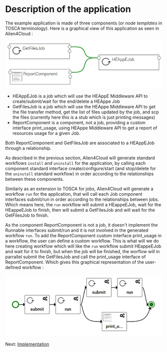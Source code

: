 # Description of the application

The example application is made of three components (or *node templates* in TOSCA terminology).
Here is a graphical view of this application as seen in Alien4Cloud :

![App template](images/appTemplate.PNG)

* HEAppEJob is a job which will use the HEAppE Middleware API to create/submit/wait for the end/delete a HEAppe Job
* GetFilesJob is a job which will use the HEAppe Middleware API to get the file transfer method, get the list of files updated by the job, and scp the files (currently here this is a stub which is just printing messages)
* ReportComponent is a component, not a job, providing a custom interface print_usage, using HEAppe Middleware API to get a report of resources usage for a given Job.

Both ReportComponent and GetFilesJob are associated to a HEAppEJob through a relationship.

As described in the previous section, Alien4Cloud will generate standard workflows `install` and `uninstall` for the application,
by calling each component standard interface create/configure/start (and stop/delete for the `uninstall` standard workflow) in order according to the relationships between these components.

Similarly as an extension to TOSCA for jobs, Alien4Cloud will generate a workflow `run` for the application, that will call each Job component interfaces submit/run in order according to the relationships between jobs.
Which means here, the `run` workflow will submit a HEappeEJob, wait for the HEappeEJob to finish, then will submit a GetFilesJob and will wait for the GetFilesJob to finish.

As the component ReportComponent is not a job, it doesn't implement the Runnable interfaces submit/run and it is not involved in the generated workflow `run`.
To add the ReportComponent custom interface print_usage in a workflow, the user can define a custom workflow.
This is what will we do here creating workflow which will like the `run` workflow submit HEappeEJob and wait for it to finish,
but when the job will be finished, the worflow will in parrallel submit the GetFilesJob and call the print_usage interface of ReportComponent.
Which gives this graphical representation of the user-defined workflow :

![User workflow](images/workflow.PNG)

Next: [Implementation](implementation.md)
